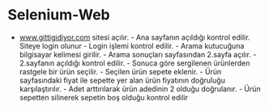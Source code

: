 # Selenium-Web
- www.gittigidiyor.com sitesi açılır. - Ana sayfanın açıldığı kontrol edilir. Siteye login olunur - Login işlemi kontrol edilir. - Arama kutucuğuna bilgisayar kelimesi girilir. - Arama sonuçları sayfasından 2.sayfa açılır. - 2.sayfanın açıldığı kontrol edilir. - Sonuca göre sergilenen ürünlerden rastgele bir ürün seçilir. - Seçilen ürün sepete eklenir. - Ürün sayfasındaki fiyat ile sepette yer alan ürün fiyatının doğruluğu karşılaştırılır. - Adet arttırılarak ürün adedinin 2 olduğu doğrulanır. - Ürün sepetten silinerek sepetin boş olduğu kontrol edilir
